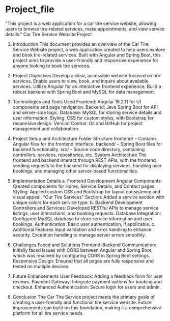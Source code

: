 # Project_file
"This project is a web application for a car tire service website, allowing users to browse tire-related services, make appointments, and view service details."
Car Tire Service Website Project
1. Introduction
This document provides an overview of the Car Tire Service Website project, a web application created to help users explore and book tire-related services. Built with Angular and Spring Boot, this project aims to provide a user-friendly and responsive experience for anyone looking to book tire services.

2. Project Objectives
Develop a clear, accessible website focused on tire services.
Enable users to view, book, and inquire about available services.
Utilize Angular for an interactive frontend experience.
Build a robust backend with Spring Boot and MySQL for data management.
3. Technologies and Tools Used
Frontend: Angular 18.2.11 for UI components and page navigation.
Backend: Java Spring Boot for API and server-side logic.
Database: MySQL for storing service details and user information.
Styling: CSS for custom styles, with Bootstrap for responsive design.
Version Control: Git and GitHub for project management and collaboration.
4. Project Setup and Architecture
Folder Structure
frontend/ – Contains Angular files for the frontend interface.
backend/ – Spring Boot files for backend functionality.
src/ – Source code directory, containing controllers, services, repositories, etc.
System Architecture
The frontend and backend interact through REST APIs, with the frontend sending requests to the backend for displaying services, handling user bookings, and managing other server-based functionalities.

5. Implementation Details
a. Frontend Development
Angular Components: Created components for Home, Service Details, and Contact pages.
Styling: Applied custom CSS and Bootstrap for layout consistency and visual appeal.
"Our Tire Services" Section: Added a service section with unique colors for each service type.
b. Backend Development
Controllers and Services: Developed RESTful APIs to manage service listings, user interactions, and booking requests.
Database Integration: Configured MySQL database to store service information and user bookings.
Authentication: Basic user authentication, if applicable.
c. Additional Features
Input validation and error handling to enhance security.
Exception handling to manage server errors smoothly.
6. Challenges Faced and Solutions
Frontend-Backend Communication: Initially faced issues with CORS between Angular and Spring Boot, which was resolved by configuring CORS in Spring Boot settings.
Responsive Design: Ensured that all pages are fully responsive and tested on multiple devices.
7. Future Enhancements
User Feedback: Adding a feedback form for user reviews.
Payment Gateway: Integrate payment options for booking and checkout.
Enhanced Authentication: Secure login for users and admin.
8. Conclusion
The Car Tire Service project meets the primary goals of creating a user-friendly and functional tire service website. Future improvements can build on this foundation, making it a comprehensive platform for all tire service needs.
